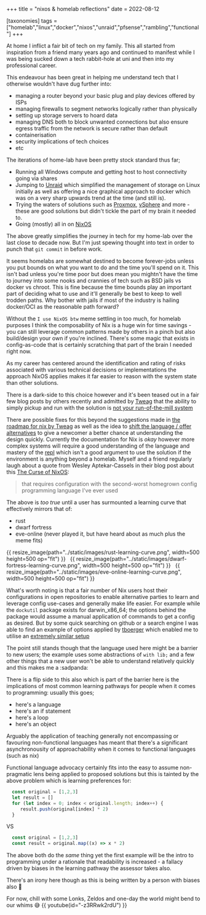 +++
title = "nixos & homelab reflections"
date = 2022-08-12

[taxonomies]
tags = ["homelab","linux","docker","nixos","unraid","pfsense","rambling","functional"]
+++

At home I inflict a fair bit of tech on my family. This all started from inspiration from a 
friend many years ago and continued to manifest while I was being sucked down a tech rabbit-hole
at uni and then into my professional career.

This endeavour has been great in helping me understand tech that I otherwise wouldn't have dug further 
into:
* managing a router beyond your basic plug and play devices offered by ISPs
* managing firewalls to segment networks logically rather than physically
* setting up storage servers to hoard data
* managing DNS both to block unwanted connections but also ensure egress traffic from the network is secure rather than default 
* containerisation
* security implications of tech choices
* etc

The iterations of home-lab have been pretty stock standard thus far; 

* Running all Windows compute and getting host to host connectivity going via shares 
* Jumping to [Unraid](https://unraid.net/) which simplified the management of storage on Linux initially as well as offering a nice graphical approach to docker which was on a very sharp upwards trend at the time (and still is).
* Trying the waters of solutions such as [Proxmox](https://www.proxmox.com), [vSphere](https://docs.vmware.com/en/VMware-vSphere/index.html) and more - these are good solutions but didn't tickle the part of my brain it needed to.
* Going (mostly) all in on [NixOS](https://nixos.org/)

The above greatly simplifies the journey in tech for my home-lab over the last close to decade now. 
But I'm just spewing thought into text in order to punch that `git commit` 
in before work.

It seems homelabs are somewhat destined to become forever-jobs unless you put bounds on what you 
want to do and the time you'll spend on it. This isn't bad unless you're time poor but
does mean you mightn't have the time to journey into some nooks and crannies of tech such as BSD 
jails vs docker vs chroot. This is fine because the time bounds play an important
part of deciding what to use and it'll generally be best to keep to well trodden paths. Why bother 
with jails if most of the industry is hailing docker/OCI as the reasonable path forward?

Without the `I use NixOS btw` meme settling in too much, for homelab purposes I think the composability 
of Nix is a huge win for time savings - you can still leverage common patterns 
made by others in a pinch but also build/design your own if you're inclined. There's some magic that 
exists in config-as-code that is certainly scratching that part of the brain I needed right now.

As my career has centered around the identification and rating of risks associated with various technical 
decisions or implementations the approach NixOS applies makes it far easier to reason with the system state
than other solutions. 

There is a dark-side to this choice however and it's been teased out in a fair few blog
posts by others recently and admitted by [Tweag](https://www.tweag.io) that the ability to simply pickup and 
run with the solution is [not your run-of-the-mill system](https://www.tweag.io/blog/2022-08-04-tweag-and-nix-future/)

There are possible fixes for this beyond the suggestions made in [the roadmap for nix by Tweag](https://www.tweag.io/blog/2022-08-04-tweag-and-nix-future/) as 
well as the idea to [shift the language / offer alternatives](https://www.tweag.io/blog/2022-03-11-nickel-first-release/) 
to give a newcomer a better chance at understanding the design quickly. Currently the documentation for Nix is _okay_
however more complex systems will require a good understanding of the language and mastery of the [repl](https://nixos.wiki/wiki/Nix_command/repl) 
which isn't a good argument to use the solution if the environment is anything beyond a homelab.
Myself and a friend regularly laugh about a quote from Wesley Aptekar-Cassels in their blog post about this [The Curse of NixOS](https://blog.wesleyac.com/posts/the-curse-of-nixos):

> that requires configuration with the second-worst homegrown config programming language I've ever used

The above is _too true_ until a user has surmounted a learning curve that effectively mirrors that of:
* rust
* dwarf fortress
* eve-online (never played it, but have heard about as much plus the meme fits)

{{ resize_image(path="../static/images/rust-learning-curve.png", width=500 height=500 op="fit") }}
&nbsp;
{{ resize_image(path="../static/images/dwarf-fortress-learning-curve.png", width=500 height=500 op="fit") }}
&nbsp;
{{ resize_image(path="../static/images/eve-online-learning-curve.png", width=500 height=500 op="fit") }}

What's worth noting is that a fair number of Nix users host their configurations in open repositories
to enable alternative parties to learn and leverage config use-cases and generally make life easier.
For example while the `dockutil` package exists for darwin_x86_64; the options behind the package would
assume a manual application of commands to get a config as desired. But by some quick searching on github or
a search engine I was able to find an example of options applied by [tboerger](https://github.com/tboerger)
which enabled me to utilise an [extremely similar setup](https://github.com/JayRovacsek/nix-config/blob/6645bc56bbcd29e1895516d893205655307aba15/options/dockutil/default.nix#L1)

The point still stands though that the language used here might be a barrier to new users; the example
uses some abstractions of `with lib;` and a few other things that a new user won't be able to understand relatively 
quickly and this makes me a :sadpanda:

There is a flip side to this also which is part of the barrier here is the implications of most
common learning pathways for people when it comes to programming: usually this goes;
* here's a language
* here's an if statement
* here's a loop
* here's an object

Arguably the application of teaching generally not encompassing or favouring non-functional
languages has meant that there's a significant asynchronousity of approachability when it comes to
functional languages (such as nix) 

Functional language advocacy certainly fits into the easy to assume non-pragmatic lens being applied to
proposed solutions but this is tainted by the above problem which is learning preferences for:

```js
  const original = [1,2,3]
  let result = []
  for (let index = 0; index < original.length; index++) {
     result.push(original[index] * 2)
  }
```

VS

```js
  const original = [1,2,3]
  const result = original.map((x) => x * 2)
```

The above both do the _same_ thing yet the first example will be the intro to programming under a rationale
that readability is increased - a fallacy driven by biases in the learning pathway the assessor takes also.

There's an irony here though as this is being written by a person with biases also 🙂

For now, chill with some Lonks, Zeldos and one-day the world might bend to our whims 😅
{{ youtube(id="-z3RRwk2rdU") }}


